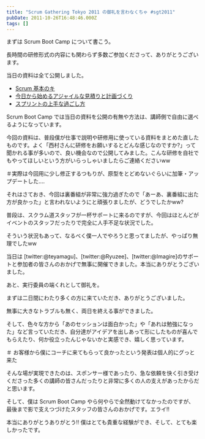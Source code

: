 ```yaml
---
title: "Scrum Gathering Tokyo 2011 の御礼を言わなくちゃ #sgt2011"
pubDate: 2011-10-26T16:48:46.000Z
tags: []
---
```


まずは Scrum Boot Camp について書こう。

長時間の研修形式の内容にも関わらず多数ご参加くださって、ありがとうございます。

当日の資料は全て公開しました。

- [Scrum 基本のキ](http://d.hatena.ne.jp/nawoto/20111024/1319428775)
- [今日から始めるアジャイルな見積りと計画づくり](http://d.hatena.ne.jp/nawoto/20111026/1319602905)
- [スプリントの上手な過ごし方](http://d.hatena.ne.jp/nawoto/20111027/1319684915)

Scrum Boot Camp では当日の資料を公開の有無や方法は、講師側で自由に選べるようになっています。

今回の資料は、普段僕が仕事で説明や研修用に使っている資料をまとめた直したものです。よく「西村さんに研修をお願いするとどんな感じなのですか?」って聞かれる事が多いので、良い機会なので公開してみました。こんな研修を自社でもやってほしいという方がいらっしゃいましたらご連絡くださいww

＃実際は今回用に少し修正するつもりが、原型をとどめないぐらいに加筆・アップデートした....

それはさておき、今回は裏番組が非常に強力過ぎたので「あーあ、裏番組に出た方が良かった」と言われないようにと頑張りましたが、どうでしたかww?

普段は、スクラム道スタッフが一杯サポートに来るのですが、今回はほとんどがイベントのスタッフだったりで完全に人手不足な状況でした。

そういう状況もあって、なるべく僕一人でやろうと思ってましたが、やっぱり無理でしたww

当日は [twitter:@teyamagu]、[twitter:@Ryuzee]、[twitter:@Imagire]のサポートと参加者の皆さんのおかげで無事に開催できました。本当にありがとうございました。

あと、実行委員の端くれとして御礼を。

まずは二日間にわたり多くの方に来ていただき、ありがとうございました。

無事に大きなトラブルも無く、両日を終える事ができました。

そして、色々な方から「あのセッションは面白かった」や「あれは勉強になった」など言っていただき、自分達がアイデアを出しあって形にしたものが喜んでもらえたり、何か役立ったんじゃないかと実感でき、嬉しく思っています。

＃ お客様から僕にコーチに来てもらって良かったという発表は個人的にグっと来た

そんな場が実現できたのは、スポンサー様であったり、急な依頼を快く引き受けくださった多くの講師の皆さんだったりと非常に多くの人の支えがあったからだと思います。

そして、僕は Scrum Boot Camp やら何やらで全然動けてなかったのですが、最後まで影で支えつづけたスタッフの皆さんのおかげです。エライ!!

本当にありがとうありがとう!! 僕はとても貴重な経験ができ、そして、とても楽しかったです。
